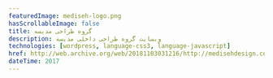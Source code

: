 ```yaml
---
featuredImage: mediseh-logo.png
hasScrollableImage: false
title: گروه طراحی مدیسه
description: وبسایت گروه طراحی داخلی مدیسه
technologies: [wordpress, language-css3, language-javascript]
href: http://web.archive.org/web/20181103031216/http://medisehdesign.com/
dateTime: 2017
---
```

